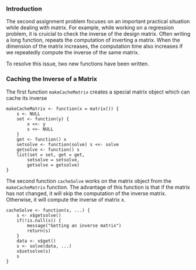 ### Introduction

The second assignment problem focuses on an important practical 
situation while dealing with matrix. For example, while working 
on a regression problem, it is cruicial to check the inverse of 
the design matrix. Often writing a long function, repeats the 
computation of inverting a matrix. When the dimension of the 
matrix increases, the computation time also increases if we repeatedly 
compute the inverse of the same matrix. 

To resolve this issue, two new functions have been written. 

### Caching the Inverse of a Matrix
The first function `makeCacheMatrix` creates a special matrix object 
which can cache its inverse


    makeCacheMatrix <- function(x = matrix()) {
        s <- NULL
        set <- function(y) {
            x <<- y
            s <<- NULL
        }
        get <- function() x
        setsolve <- function(solve) s <<- solve
        getsolve <- function() s
        list(set = set, get = get,
            setsolve = setsolve,
            getsolve = getsolve)
    }


The second function `cacheSolve` works on the matrix object 
from the `makeCacheMatrix` function. The advantage of this function 
is that if the matrix has not changed, it will skip the computation 
of the inverse matrix. Otherwise, it will compute the inverse of matrix x.


    cacheSolve <- function(x, ...) {
        s <- x$getsolve()
        if(!is.null(s)) {
            message("Getting an inverse matrix")
            return(s)
        }
        data <- x$get()
        s <- solve(data, ...)
        x$setsolve(s)
        s
    }


